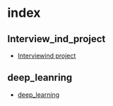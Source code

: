 
# index
## Interview_ind_project
- [Interviewind project](./interviewind/initial_doc.md)

## deep_leanring
- [deep_learning](./deeplearning/index.md)
